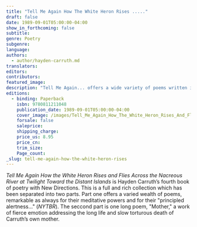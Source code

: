 ```yaml
---
title: "Tell Me Again How The White Heron Rises ....."
draft: false
date: 1989-09-01T05:00:00-04:00
show_in_forthcoming: false
subtitle:
genre: Poetry
subgenre:
language:
authors:
  - author/hayden-carruth.md
translators:
editors:
contributors:
featured_image:
description: "Tell Me Again... offers a wide variety of poems written in Hayden Carruth's inimitably eloquent and precise style. "
editions:
  - binding: Paperback
    isbn: 9780811211048
    publication_date: 1989-09-01T05:00:00-04:00
    cover_image: /images/Tell_Me_Again_How_The_White_Heron_Rises_And_Flies_Across_The_Nacreous_River_At_Twilight_Toward_The_Distant_Islands.jpg
    forsale: false
    saleprice:
    shipping_charge:
    price_us: 8.95
    price_cn:
    trim_size:
    Page_count:
_slug: tell-me-again-how-the-white-heron-rises
---
```


_Tell Me Again How the White Heron Rises and Flies Across the Nacreous River at Twilight Toward the Distant Islands_ is Hayden Carruth’s fourth book of poetry with New Directions. This is a full and rich collection which has been separated into two parts. Part one offers a varied wealth of poems, remarkable as always for their meditative powers and for their "principled alertness..." (_NYTBR_). The seccond part is one long poem, "Mother," a work of fierce emotion addressing the long life and slow torturous death of Carruth’s own mother.

